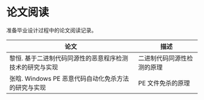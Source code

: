 # 论文阅读

准备毕业设计过程中的论文阅读记录。

| 论文                                                     | 描述                       |
| -------------------------------------------------------- | -------------------------- |
| 黎恒. 基于二进制代码同源性的恶意程序检测技术的研究与实现 | 二进制代码同源性检测的原理 |
| 张晗. Windows PE 恶意代码自动化免杀方法的研究与实现      | PE 文件免杀的原理          |
